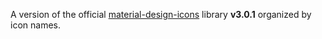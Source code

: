 A version of the official [material-design-icons](https://github.com/google/material-design-icons) library **v3.0.1** organized by icon names.
